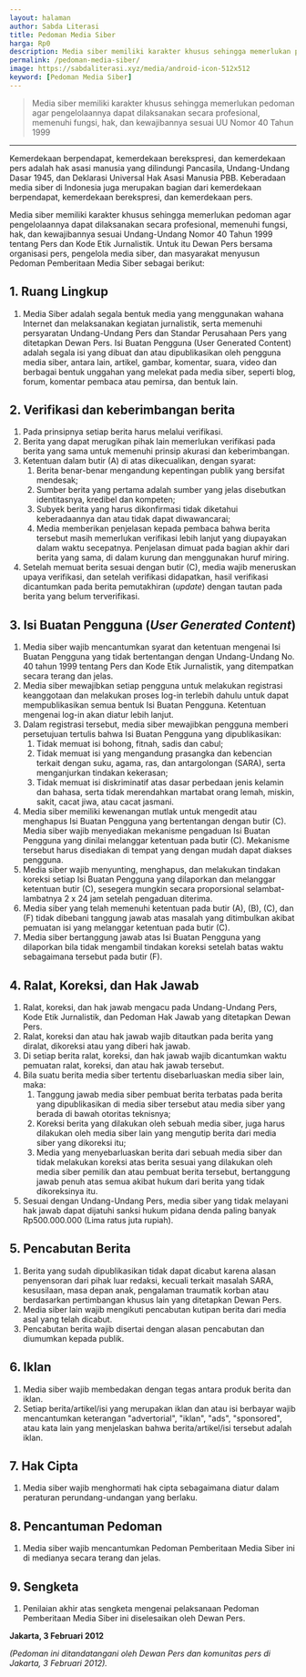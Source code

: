 ```yaml
---
layout: halaman
author: Sabda Literasi
title: Pedoman Media Siber
harga: Rp0
description: Media siber memiliki karakter khusus sehingga memerlukan pedoman agar pengelolaannya dapat dilaksanakan secara profesional, memenuhi fungsi, hak, dan kewajibannya sesuai UU Nomor 40 Tahun 1999
permalink: /pedoman-media-siber/
image: https://sabdaliterasi.xyz/media/android-icon-512x512
keyword: [Pedoman Media Siber]
---
```

<blockquote>Media siber memiliki karakter khusus sehingga memerlukan pedoman agar pengelolaannya dapat dilaksanakan secara profesional, memenuhi fungsi, hak, dan kewajibannya sesuai UU Nomor 40 Tahun 1999</blockquote><hr /><p>Kemerdekaan berpendapat, kemerdekaan berekspresi, dan kemerdekaan pers adalah hak asasi manusia yang dilindungi Pancasila, Undang-Undang Dasar 1945, dan Deklarasi Universal Hak Asasi Manusia PBB. Keberadaan media siber di Indonesia juga merupakan bagian dari kemerdekaan berpendapat, kemerdekaan berekspresi, dan kemerdekaan pers.</p><p>Media siber memiliki karakter khusus sehingga memerlukan pedoman agar pengelolaannya dapat dilaksanakan secara profesional, memenuhi fungsi, hak, dan kewajibannya sesuai Undang-Undang Nomor 40 Tahun 1999 tentang Pers dan Kode Etik Jurnalistik. Untuk itu Dewan Pers bersama organisasi pers, pengelola media siber, dan masyarakat menyusun Pedoman Pemberitaan Media Siber sebagai berikut:</p><h2><strong>1. Ruang Lingkup</strong></h2><ol class="list-A"><li>Media Siber adalah segala bentuk media yang menggunakan wahana Internet dan melaksanakan kegiatan jurnalistik, serta memenuhi persyaratan Undang-Undang Pers dan Standar Perusahaan Pers yang ditetapkan Dewan Pers. Isi Buatan Pengguna (User Generated Content) adalah segala isi yang dibuat dan atau dipublikasikan oleh pengguna media siber, antara lain, artikel, gambar, komentar, suara, video dan berbagai bentuk unggahan yang melekat pada media siber, seperti blog, forum, komentar pembaca atau pemirsa, dan bentuk lain.</li></ol><h2><strong>2. Verifikasi dan keberimbangan berita</strong></h2><ol class="list-A"><li>Pada prinsipnya setiap berita harus melalui verifikasi.</li><li>Berita yang dapat merugikan pihak lain memerlukan verifikasi pada berita yang sama untuk memenuhi prinsip akurasi dan keberimbangan.</li><li>Ketentuan dalam butir (A) di atas dikecualikan, dengan syarat:<ol class="list-a"><li>Berita benar-benar mengandung kepentingan publik yang bersifat mendesak;</li><li>Sumber berita yang pertama adalah sumber yang jelas disebutkan identitasnya, kredibel dan kompeten;</li><li>Subyek berita yang harus dikonfirmasi tidak diketahui keberadaannya dan atau tidak dapat diwawancarai;</li><li>Media memberikan penjelasan kepada pembaca bahwa berita tersebut masih memerlukan verifikasi lebih lanjut yang diupayakan dalam waktu secepatnya. Penjelasan dimuat pada bagian akhir dari berita yang sama, di dalam kurung dan menggunakan huruf miring.</li></ol></li><li>Setelah memuat berita sesuai dengan butir (C), media wajib meneruskan upaya verifikasi, dan setelah verifikasi didapatkan, hasil verifikasi dicantumkan pada berita pemutakhiran (<em>update</em>) dengan tautan pada berita yang belum terverifikasi.</li></ol><h2><strong>3. Isi Buatan Pengguna (</strong><em><strong>User Generated Content</strong></em><strong>)</strong></h2><ol class="list-A"><li>Media siber wajib mencantumkan syarat dan ketentuan mengenai Isi Buatan Pengguna yang tidak bertentangan dengan Undang-Undang No. 40 tahun 1999 tentang Pers dan Kode Etik Jurnalistik, yang ditempatkan secara terang dan jelas.</li><li>Media siber mewajibkan setiap pengguna untuk melakukan registrasi keanggotaan dan melakukan proses log-in terlebih dahulu untuk dapat mempublikasikan semua bentuk Isi Buatan Pengguna. Ketentuan mengenai log-in akan diatur lebih lanjut.</li><li>Dalam registrasi tersebut, media siber mewajibkan pengguna memberi persetujuan tertulis bahwa Isi Buatan Pengguna yang dipublikasikan:<ol class="list-a"><li>Tidak memuat isi bohong, fitnah, sadis dan cabul;</li><li>Tidak memuat isi yang mengandung prasangka dan kebencian terkait dengan suku, agama, ras, dan antargolongan (SARA), serta menganjurkan tindakan kekerasan;</li><li>Tidak memuat isi diskriminatif atas dasar perbedaan jenis kelamin dan bahasa, serta tidak merendahkan martabat orang lemah, miskin, sakit, cacat jiwa, atau cacat jasmani.</li></ol></li><li>Media siber memiliki kewenangan mutlak untuk mengedit atau menghapus Isi Buatan Pengguna yang bertentangan dengan butir (C). Media siber wajib menyediakan mekanisme pengaduan Isi Buatan Pengguna yang dinilai melanggar ketentuan pada butir (C). Mekanisme tersebut harus disediakan di tempat yang dengan mudah dapat diakses pengguna.</li><li>Media siber wajib menyunting, menghapus, dan melakukan tindakan koreksi setiap Isi Buatan Pengguna yang dilaporkan dan melanggar ketentuan butir (C), sesegera mungkin secara proporsional selambat-lambatnya 2 x 24 jam setelah pengaduan diterima.</li><li>Media siber yang telah memenuhi ketentuan pada butir (A), (B), (C), dan (F) tidak dibebani tanggung jawab atas masalah yang ditimbulkan akibat pemuatan isi yang melanggar ketentuan pada butir (C).</li><li>Media siber bertanggung jawab atas Isi Buatan Pengguna yang dilaporkan bila tidak mengambil tindakan koreksi setelah batas waktu sebagaimana tersebut pada butir (F).</li></ol><h2><strong>4. Ralat, Koreksi, dan Hak Jawab</strong></h2><ol class="list-A"><li>Ralat, koreksi, dan hak jawab mengacu pada Undang-Undang Pers, Kode Etik Jurnalistik, dan Pedoman Hak Jawab yang ditetapkan Dewan Pers.</li><li>Ralat, koreksi dan atau hak jawab wajib ditautkan pada berita yang diralat, dikoreksi atau yang diberi hak jawab.</li><li>Di setiap berita ralat, koreksi, dan hak jawab wajib dicantumkan waktu pemuatan ralat, koreksi, dan atau hak jawab tersebut.</li><li>Bila suatu berita media siber tertentu disebarluaskan media siber lain, maka:<ol class="list-a"><li>Tanggung jawab media siber pembuat berita terbatas pada berita yang dipublikasikan di media siber tersebut atau media siber yang berada di bawah otoritas teknisnya;</li><li>Koreksi berita yang dilakukan oleh sebuah media siber, juga harus dilakukan oleh media siber lain yang mengutip berita dari media siber yang dikoreksi itu;</li><li>Media yang menyebarluaskan berita dari sebuah media siber dan tidak melakukan koreksi atas berita sesuai yang dilakukan oleh media siber pemilik dan atau pembuat berita tersebut, bertanggung jawab penuh atas semua akibat hukum dari berita yang tidak dikoreksinya itu.</li></ol></li><li>Sesuai dengan Undang-Undang Pers, media siber yang tidak melayani hak jawab dapat dijatuhi sanksi hukum pidana denda paling banyak Rp500.000.000 (Lima ratus juta rupiah).</li></ol><h2><strong>5. Pencabutan Berita</strong></h2><ol class="list-A"><li>Berita yang sudah dipublikasikan tidak dapat dicabut karena alasan penyensoran dari pihak luar redaksi, kecuali terkait masalah SARA, kesusilaan, masa depan anak, pengalaman traumatik korban atau berdasarkan pertimbangan khusus lain yang ditetapkan Dewan Pers.</li><li>Media siber lain wajib mengikuti pencabutan kutipan berita dari media asal yang telah dicabut.</li><li>Pencabutan berita wajib disertai dengan alasan pencabutan dan diumumkan kepada publik.</li></ol><h2><strong>6. Iklan</strong></h2><ol class="list-A"><li>Media siber wajib membedakan dengan tegas antara produk berita dan iklan.</li><li>Setiap berita/artikel/isi yang merupakan iklan dan atau isi berbayar wajib mencantumkan keterangan "advertorial", "iklan", "ads", "sponsored", atau kata lain yang menjelaskan bahwa berita/artikel/isi tersebut adalah iklan.</li></ol><h2><strong>7. Hak Cipta</strong></h2><ol class="list-A"><li>Media siber wajib menghormati hak cipta sebagaimana diatur dalam peraturan perundang-undangan yang berlaku.</li></ol><h2><strong>8. Pencantuman Pedoman</strong></h2><ol class="list-A"><li>Media siber wajib mencantumkan Pedoman Pemberitaan Media Siber ini di medianya secara terang dan jelas.</li></ol><h2><strong>9. Sengketa</strong></h2><ol class="list-A"><li>Penilaian akhir atas sengketa mengenai pelaksanaan Pedoman Pemberitaan Media Siber ini diselesaikan oleh Dewan Pers.</li></ol><p><strong>Jakarta, 3 Februari 2012</strong></p><p><em>(Pedoman ini ditandatangani oleh Dewan Pers dan komunitas pers di Jakarta, 3 Februari 2012).</em></p> 

